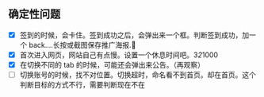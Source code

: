 ## 确定性问题

- [x] 签到的时候，会卡住。签到成功之后，会弹出来一个框。判断签到成功，加一个 back....长按或截图保存推广海报.
- [x] 首次进入网页，网站自己有点慢。设置一个休息时间吧。3*2*1000
- [x] 在切换不同的 tab 的时候，可能还会弹出来公告。（再观察）
- [ ] 切换账号的时候，找不对位置。切换超时，命名看不到首页。却在首页。这个判断目标的方式不行，需要判断现在不在
